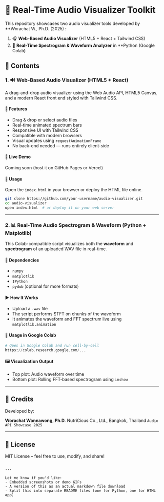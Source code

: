 # 🎵 Real-Time Audio Visualizer Toolkit

This repository showcases two audio visualizer tools developed by **Worachat W., Ph.D. (2025) :

1. 🎧 **Web-Based Audio Visualizer** (HTML5 + React + Tailwind CSS)
2. 🧪 **Real-Time Spectrogram & Waveform Analyzer** in **Python (Google Colab)


## 📁 Contents

### 1. 🔊 Web-Based Audio Visualizer (HTML5 + React)

A drag-and-drop audio visualizer using the Web Audio API, HTML5 Canvas, and a modern React front end styled with Tailwind CSS.

#### 🔧 Features
- Drag & drop or select audio files
- Real-time animated spectrum bars
- Responsive UI with Tailwind CSS
- Compatible with modern browsers
- Visual updates using `requestAnimationFrame`
- No back-end needed — runs entirely client-side

#### 🔗 Live Demo
Coming soon (host it on GitHub Pages or Vercel)

#### 📄 Usage
Open the `index.html` in your browser or deploy the HTML file online.

```bash
git clone https://github.com/your-username/audio-visualizer.git
cd audio-visualizer
open index.html  # or deploy it on your web server
````

---

### 2. 📊 Real-Time Audio Spectrogram & Waveform (Python + Matplotlib)

This Colab-compatible script visualizes both the **waveform** and **spectrogram** of an uploaded WAV file in real-time.

#### 🧪 Dependencies

* `numpy`
* `matplotlib`
* `IPython`
* `pydub` (optional for more formats)

#### ▶️ How It Works

* Upload a `.wav` file
* The script performs STFT on chunks of the waveform
* It animates the waveform and FFT spectrum live using `matplotlib.animation`

#### 📄 Usage in Google Colab

```python
# Open in Google Colab and run cell-by-cell
https://colab.research.google.com/...
```

#### 🖼️ Visualization Output

* Top plot: Audio waveform over time
* Bottom plot: Rolling FFT-based spectrogram using `imshow`

---

## 📌 Credits

Developed by:

**Worachat Wannawong, Ph.D.**
NutriCious Co., Ltd., Bangkok, Thailand
`Audio API Showcase 2025`

---

## 📜 License

MIT License – feel free to use, modify, and share!

```

---

Let me know if you'd like:
- Embedded screenshots or demo GIFs
- A version of this as an actual markdown file download
- Split this into separate README files (one for Python, one for HTML app)
```

